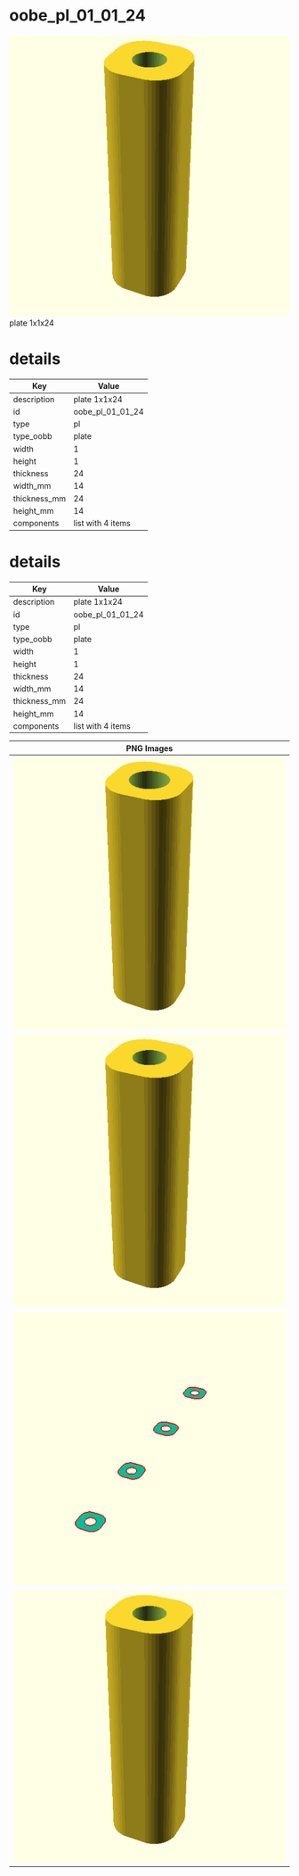 # oobe_pl_01_01_24  
![true.png](true.png)  
plate 1x1x24
# details
| Key          | Value                                                                                                                                                                                                                                                                                                                                                                                                        |
| ------------ | ------------------------------------------------------------------------------------------------------------------------------------------------------------------------------------------------------------------------------------------------------------------------------------------------------------------------------------------------------------------------------------------------------------ |
| description  | plate 1x1x24                                                                                                                                                                                                                                                                                                                                                                                                 |
| id           | oobe_pl_01_01_24                                                                                                                                                                                                                                                                                                                                                                                             |
| type         | pl                                                                                                                                                                                                                                                                                                                                                                                                           |
| type_oobb    | plate                                                                                                                                                                                                                                                                                                                                                                                                        |
| width        | 1                                                                                                                                                                                                                                                                                                                                                                                                            |
| height       | 1                                                                                                                                                                                                                                                                                                                                                                                                            |
| thickness    | 24                                                                                                                                                                                                                                                                                                                                                                                                           |
| width_mm     | 14                                                                                                                                                                                                                                                                                                                                                                                                           |
| thickness_mm | 24                                                                                                                                                                                                                                                                                                                                                                                                           |
| height_mm    | 14                                                                                                                                                                                                                                                                                                                                                                                                           |
| components   | list with 4 items                                                                                                                                                                                                                                                                                                                                                                                            |

# details
| Key          | Value                                                                                                                                                                                                                                                                                                                                                                                                        |
| ------------ | ------------------------------------------------------------------------------------------------------------------------------------------------------------------------------------------------------------------------------------------------------------------------------------------------------------------------------------------------------------------------------------------------------------ |
| description  | plate 1x1x24                                                                                                                                                                                                                                                                                                                                                                                                 |
| id           | oobe_pl_01_01_24                                                                                                                                                                                                                                                                                                                                                                                             |
| type         | pl                                                                                                                                                                                                                                                                                                                                                                                                           |
| type_oobb    | plate                                                                                                                                                                                                                                                                                                                                                                                                        |
| width        | 1                                                                                                                                                                                                                                                                                                                                                                                                            |
| height       | 1                                                                                                                                                                                                                                                                                                                                                                                                            |
| thickness    | 24                                                                                                                                                                                                                                                                                                                                                                                                           |
| width_mm     | 14                                                                                                                                                                                                                                                                                                                                                                                                           |
| thickness_mm | 24                                                                                                                                                                                                                                                                                                                                                                                                           |
| height_mm    | 14                                                                                                                                                                                                                                                                                                                                                                                                           |
| components   | list with 4 items                                                                                                                                                                                                                                                                                                                                                                                            |

| PNG Images |
| --- |
| ![3dpr.png](3dpr.png) |
| ![laser.png](laser.png) |
| ![laser_flat.png](laser_flat.png) |
| ![true.png](true.png) |


